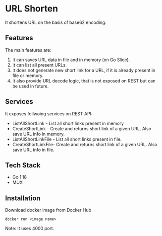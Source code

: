 # URL Shorten
It shortens URL on the basis of base62 encoding.

## Features
The main features are:
1. It can saves URL data in file and in memory (on Go Slice).
2. It can list all present URLs.
3. It does not generate new short link for a URL, if it is already present in file or memory.
4. It also provide URL decode logic, that is not exposed on REST but can be used in future.

## Services
It exposes follwoing services on REST API:
- ListAllShortLink - List all short links present in memory
- CreateShortLink - Create and returns short link of a given URL. Also save URL info in memory.
- ListAllShortLinkFile - List all short links present in file.
- CreateShortLinkFile- Create and returns short link of a given URL. Also save URL info in file.

## Tech Stack
- Go 1.18
- MUX

## Installation
Download docker image from Docker Hub

`docker run <image name>` 

Note: It uses 4000 port.